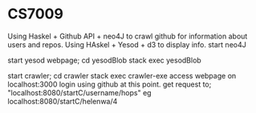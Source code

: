 # CS7009
Using Haskel + Github API + neo4J to crawl github for information about users and repos.
Using HAskel + Yesod + d3 to display info.
start neo4J

start yesod webpage;
cd yesodBlob
stack exec yesodBlob

start crawler;
  cd crawler
  stack exec crawler-exe
  access webpage on localhost:3000
  login using github at this point.
  get request to;
  "localhost:8080/startC/username/hops"
  eg localhost:8080/startC/helenwa/4

